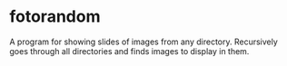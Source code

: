 # fotorandom
A program for showing slides of images from any directory. Recursively goes through all directories and finds images to display in them.
